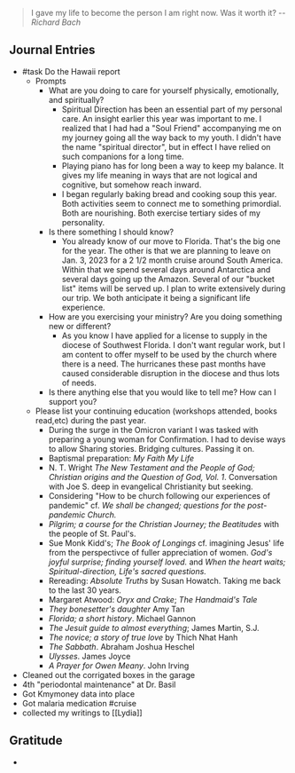 > I gave my life to become the person I am right now. Was it worth it?
> -- <cite>Richard Bach</cite>


## Journal Entries
-  #task Do the Hawaii report
	- Prompts
		- What are you doing to care for yourself physically, emotionally, and spiritually? 
			- Spiritual Direction has been an essential part of my personal care. An insight earlier this year was important to me. I realized that I had had a "Soul Friend" accompanying me on my journey going all the way back to my youth. I didn't have the name "spiritual director", but in effect I have relied on such companions for a long time.
			- Playing piano has for long been a way to keep my balance. It gives my life meaning in ways that are not logical and cognitive, but somehow reach inward.
			- I began regularly baking bread and cooking soup this year. Both activities seem to connect me to something primordial. Both are nourishing. Both exercise tertiary sides of my personality. 
		- Is there something I should know?
			- You already know of our move to Florida. That's the big one for the year. The other is that we are planning to leave on Jan. 3, 2023 for a 2 1/2 month cruise around South America. Within that we spend several days around Antarctica and several days going up the Amazon. Several of our "bucket list" items will be served up. I plan to write extensively during our trip. We both anticipate it being a significant life experience. 
		- How are you exercising your ministry? Are you doing something new or different?
			- As you know I have applied for a license to supply in the diocese of Southwest Florida. I don't want regular work, but I am content to offer myself to be used by the church where there is a need. The hurricanes these past months have caused considerable disruption in the diocese and thus lots of needs.
		- Is there anything else that you would like to tell me? How can I support you?
	- Please list your continuing education (workshops attended, books read,etc) during the past year.
		- During the surge in the Omicron variant I was tasked with preparing a young woman for Confirmation. I had to devise ways to allow Sharing stories. Bridging cultures. Passing it on. 
		- Baptismal preparation: *My Faith My Life*
		- N. T. Wright *The New Testament and the People of God; Christian origins and the Question of God, Vol. 1*. Conversation with Joe S. deep in evangelical Christianity but seeking.
		- Considering "How to be church following our experiences of pandemic" cf. *We shall be changed; questions for the post-pandemic Church.*
		- *Pilgrim; a course for the Christian Journey; the Beatitudes* with the people of St. Paul's.
		- Sue Monk Kidd's; *The Book of Longings* cf. imagining Jesus' life from the perspectivce of fuller appreciation of women. *God's joyful surprise; finding yourself loved.* and *When the heart waits; Spiritual-direction, Life's sacred questions.*
		- Rereading: *Absolute Truths* by Susan Howatch. Taking me back to the last 30 years.
		- Margaret Atwood: *Oryx and Crake*; *The Handmaid's Tale*
		- *They bonesetter's daughter* Amy Tan
		- *Florida; a short history*. Michael Gannon
		- *The Jesuit guide to almost everything*; James Martin, S.J.
		- *The novice; a story of true love* by Thich Nhat Hanh
		- *The Sabbath*. Abraham Joshua Heschel
		- *Ulysses*. James Joyce
		- *A Prayer for Owen Meany*. John Irving
- Cleaned out the corrigated boxes in the garage
- 4th "periodontal maintenance" at Dr. Basil
- Got Kmymoney data into place
- Got malaria medication #cruise 
- collected my writings to [[Lydia]]

## Gratitude
- 


